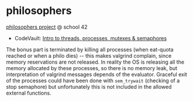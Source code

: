 # philosophers
[philosophers project](.test/philosophers.pdf) @ school 42

- CodeVault: [Intro to threads, processes, mutexes & semaphores](https://www.youtube.com/watch?v=d9s_d28yJq0&list=PLfqABt5AS4FmuQf70psXrsMLEDQXNkLq2&index=1)

The bonus part is terminated by killing all processes (when eat-quota reached or when a philo dies) -- this makes valgrind complain, since memory reservations are not released. In reality the OS is releasing all the memory allocated by these processes, so there is no memory leak, but interpretation of valgrind messages depends of the evaluator.
Graceful exit of the processes could have been done with `sem_trywait` (checking of a stop semaphore) but unfortunately this is not included in the allowed external functions.
